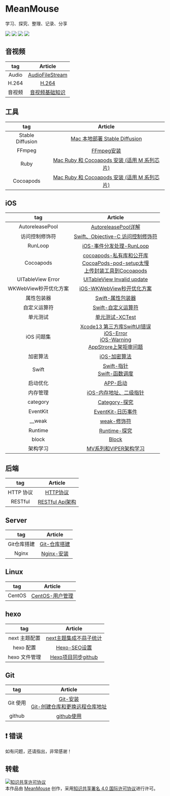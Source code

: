 
# MeanMouse
学习、探究、整理、记录、分享

<img src="https://img.shields.io/badge/platform-iOS-%23222222.svg"> <img src="https://img.shields.io/badge/language-Objective--C-%23ff824c.svg"> <img src="https://img.shields.io/badge/language-Swift-%2378c504.svg"> <img src="https://img.shields.io/badge/platform-Linux-%23222222.svg">


## 音视频

| tag | Article |
|:-------:|:------:|
| Audio | [AudioFileStream](https://github.com/MeanMouse/blog/blob/master/contents/音视频/AudioFileStream.md) |
| H.264 | [H.264](https://github.com/MeanMouse/blog/blob/master/contents/音视频/H.264.md) |
| 音视频 | [音视频基础知识](https://github.com/MeanMouse/blog/blob/master/contents/音视频/音视频基础知识.md) |

## 工具

| tag | Article |
|:-------:|:------:|
| Stable Diffusion | [Mac 本地部署 Stable Diffusion](https://github.com/MeanMouse/blog/blob/master/contents/工具/Mac%20本地部署%20Stable%20Diffusion.md) |
| FFmpeg | [FFmpeg安装](https://github.com/MeanMouse/blog/blob/master/contents/工具/FFmpeg安装.md) |
| Ruby | [Mac Ruby 和 Cocoapods 安装 (适用 M 系列芯片)](https://github.com/MeanMouse/blog/blob/master/contents/工具/Mac%20Ruby%20和%20Cocoapods%20安装%20(适用%20M%20系列芯片).md) |
| Cocoapods | [Mac Ruby 和 Cocoapods 安装 (适用 M 系列芯片)](https://github.com/MeanMouse/blog/blob/master/contents/工具/Mac%20Ruby%20和%20Cocoapods%20安装%20(适用%20M%20系列芯片).md) |

## iOS

| tag | Article |
|:-------:|:------:|
| AutoreleasePool | [AutoreleasePool详解](https://github.com/MeanMouse/blog/blob/master/contents/iOS/AutoreleasePool详解.md) |
| 访问控制修饰符 | [Swift、Objective-C 访问控制修饰符](https://github.com/MeanMouse/blog/blob/master/contents/iOS/Swift、Objective-C%20访问控制修饰符.md) |
| RunLoop | [iOS-事件分发处理-RunLoop](https://github.com/MeanMouse/blog/blob/master/contents/iOS/iOS-事件分发处理-RunLoop.md) |
| Cocoapods | [cocoapods-私有库和公开库](https://github.com/MeanMouse/blog/blob/master/contents/iOS/cocoapods-私有库和公开库.md) <br> [CocoaPods-pod-setup太慢](https://github.com/MeanMouse/blog/blob/master/contents/iOS/CocoaPods-pod-setup太慢.md) <br> [上传封装工具到Cocoapods](https://github.com/MeanMouse/blog/blob/master/contents/iOS/上传封装工具到Cocoapods.md) |
| UITableView Error | [UITableView Invalid update](https://github.com/MeanMouse/blog/blob/master/contents/iOS/UITableView%20Invalid%20update.md) |
| WKWebView秒开优化方案 | [iOS-WKWebView秒开优化方案](https://github.com/MeanMouse/blog/blob/master/contents/iOS/iOS-WKWebView秒开优化方案.md) |
| 属性包装器 | [Swift-属性包装器](https://github.com/MeanMouse/blog/blob/master/contents/iOS/Swift-属性包装器.md) |
| 自定义运算符 | [Swift-自定义运算符](https://github.com/MeanMouse/blog/blob/master/contents/iOS/Swift-自定义运算符.md) |
| 单元测试 | [单元测试-XCTest](https://github.com/MeanMouse/blog/blob/master/contents/iOS/单元测试-XCTest.md) |
| iOS 问题集 | [Xcode13 第三方库SwiftUI错误](https://github.com/MeanMouse/blog/blob/master/contents/iOS/Xcode13%20第三方库SwiftUI错误.md) <br> [iOS-Error](https://github.com/MeanMouse/blog/blob/master/contents/iOS/iOS-Error.md) <br> [iOS-Warning](https://github.com/MeanMouse/blog/blob/master/contents/iOS/iOS-Warning.md) <br> [AppStrore上架拒审问题](https://github.com/MeanMouse/blog/blob/master/contents/iOS/AppStrore上架拒审问题.md) |
| 加密算法 | [iOS-加密算法](https://github.com/MeanMouse/blog/blob/master/contents/iOS/iOS-加密算法.md) |
| Swift | [Swift-指针](https://github.com/MeanMouse/blog/blob/master/contents/iOS/Swift-指针.md) <br> [Swift-函数调度](https://github.com/MeanMouse/blog/blob/master/contents/iOS/Swift-函数调度.md) |
| 启动优化 | [APP-启动](https://github.com/MeanMouse/blog/blob/master/contents/iOS/APP-启动.md) |
| 内存管理 | [iOS-内存地址、二级指针](https://github.com/MeanMouse/blog/blob/master/contents/iOS/iOS-内存地址、二级指针.md) |
| category | [Category-探究](https://github.com/MeanMouse/blog/blob/master/contents/iOS/Category-探究.md) |
| EventKit | [EventKit-日历事件](https://github.com/MeanMouse/blog/blob/master/contents/iOS/EventKit-日历事件.md) |
| __weak | [weak-修饰符](https://github.com/MeanMouse/blog/blob/master/contents/iOS/weak-修饰符.md) |
| Runtime | [Runtime-探究](https://github.com/MeanMouse/blog/blob/master/contents/iOS/Runtime-探究.md) |
| block | [Block](https://github.com/MeanMouse/blog/blob/master/contents/iOS/Block.md) |
| 架构学习 | [MV系列和VIPER架构学习](https://github.com/MeanMouse/blog/blob/master/contents/iOS/MV系列和VIPER架构学习.md) |

## 后端

| tag | Article |
|:-------:|:------:|
| HTTP 协议 | [HTTP协议](https://github.com/MeanMouse/blog/blob/master/contents/后端/HTTP协议.md) |
| RESTful | [RESTful Api架构](https://github.com/MeanMouse/blog/blob/master/contents/后端/RESTful%20Api架构.md) |

## Server

| tag | Article |
|:-------:|:------:|
| Git仓库搭建 | [Git-仓库搭建](https://github.com/MeanMouse/blog/blob/master/contents/Server/Git-仓库搭建.md) |
| Nginx | [Nginx-安装](https://github.com/MeanMouse/blog/blob/master/contents/Server/Nginx-安装.md) |

## Linux

| tag | Article |
|:-------:|:------:|
| CentOS | [CentOS-用户管理](https://github.com/MeanMouse/blog/blob/master/contents/Linux/CentOS-用户管理.md) |

## hexo

| tag | Article |
|:-------:|:------:|
| next 主题配置 | [next主题集成不蒜子统计](https://github.com/MeanMouse/blog/blob/master/contents/hexo/next主题集成不蒜子统计.md) |
| hexo 配置 | [Hexo-SEO设置](https://github.com/MeanMouse/blog/blob/master/contents/hexo/Hexo-SEO设置.md) |
| hexo 文件管理 | [Hexo项目同步github](https://github.com/MeanMouse/blog/blob/master/contents/hexo/Hexo项目同步github.md) |

## Git

| tag | Article |
|:-------:|:------:|
| Git 使用 | [Git-安装](https://github.com/MeanMouse/blog/blob/master/contents/Git/Git-安装.md) <br> [Git-创建仓库和更换远程仓库地址](https://github.com/MeanMouse/blog/blob/master/contents/Git/Git-创建仓库和更换远程仓库地址.md) |
| github | [github使用](https://github.com/MeanMouse/blog/blob/master/contents/Git/github使用.md) |

## ❗️ 错误
如有问题，还请指出，非常感谢！

## 转载

<a rel="license" href="http://creativecommons.org/licenses/by/4.0/"><img alt="知识共享许可协议" style="border-width:0" src="https://i.creativecommons.org/l/by/4.0/88x31.png" /></a><br />本<span xmlns:dct="http://purl.org/dc/terms/" href="http://purl.org/dc/dcmitype/Text" rel="dct:type">作品</span>由 <a xmlns:cc="http://creativecommons.org/ns#" href="https://github.com/MeanMouse/Blog" property="cc:attributionName" rel="cc:attributionURL">MeanMouse</a> 创作，采用<a rel="license" href="http://creativecommons.org/licenses/by/4.0/">知识共享署名 4.0 国际许可协议</a>进行许可。
